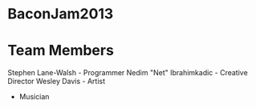 BaconJam2013
============

Team Members
============
Stephen Lane-Walsh - Programmer
Nedim "Net" Ibrahimkadic - Creative Director
Wesley Davis - Artist
 - Musician
